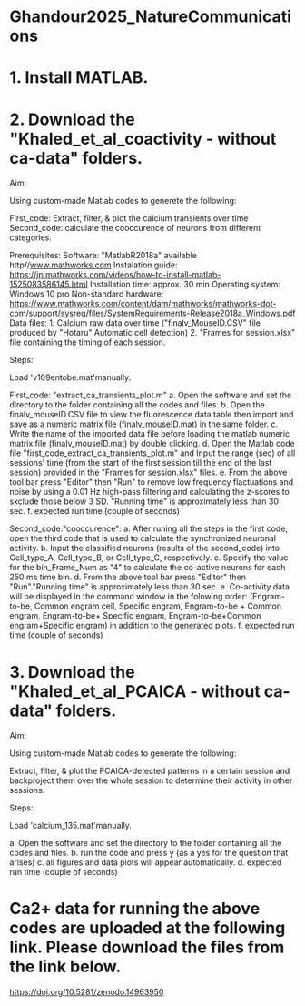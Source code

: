 # Ghandour2025_NatureCommunications

# 1. Install MATLAB.

# 2. Download the "Khaled_et_al_coactivity - without ca-data" folders.
   Aim:

Using custom-made Matlab codes to generete the following:

First_code: Extract, filter, & plot the calcium transients over time
Second_code: calculate the cooccurence of neurons from different categories.

Prerequisites:
Software: "MatlabR2018a" available http//www.mathworks.com
Instalation guide: https://jp.mathworks.com/videos/how-to-install-matlab-1525083586145.html
Installation time: approx. 30 min
Operating system: Windows 10 pro
Non-standard hardware: https://www.mathworks.com/content/dam/mathworks/mathworks-dot-com/support/sysreq/files/SystemRequirements-Release2018a_Windows.pdf
Data files: 1. Calcium raw data over time ("finalv_MouseID.CSV" file produced by "Hotaru" Automatic cell detection) 
	    2. "Frames for session.xlsx" file containing the timing of each session.

Steps:

Load 'v109entobe.mat'manually.

First_code: "extract_ca_transients_plot.m"
a. Open the software and set the directory to the folder containing all the codes and files.
b. Open the finalv_mouseID.CSV file to view the fluorescence data table then import and save as a numeric matrix file (finalv_mouseID.mat) in the same folder.
c. Write the name of the imported data file before loading the matlab numeric matrix file (finalv_mouseID.mat) by double clicking.
d. Open the Matlab code file "first_code_extract_ca_transients_plot.m" and Input the range (sec) of all sessions' time (from the start of the first session till the end of the last session) provided in the "Frames for session.xlsx" files.
e. From the above tool bar press "Editor" then "Run" to remove low frequency flactuations and noise by using a 0.01 Hz high-pass filtering and calculating the z-scores to sxclude those below 3 SD. "Running time" is approximately less than 30 sec. 
f. expected run time (couple of seconds)


Second_code:"cooccurence":
a. After runing all the steps in the first code, open the third code that is used to calculate the synchronized neuronal activity.
b. Input the classified neurons (results of the second_code) into Cell_type_A, Cell_type_B, or Cell_type_C, respectively.
c. Specify the value for the bin_Frame_Num as "4" to calculate the co-active neurons for each 250 ms time bin.
d. From the above tool bar press "Editor" then "Run"."Running time" is approximately less than 30 sec.
e. Co-activity data will be displayed in the command window in the folowing order: (Engram-to-be, Common engram cell, Specific engram, Engram-to-be + Common engram, Engram-to-be+ Specific engram, Engram-to-be+Common engram+Specific engram) in addition to the generated plots.
f. expected run time (couple of seconds)


# 3. Download the "Khaled_et_al_PCAICA - without ca-data" folders.
Aim:

Using custom-made Matlab codes to generate the following:

Extract, filter, & plot the PCAICA-detected patterns in a certain session and backproject them over the whole session to determine their activity in other sessions.


   Steps:

Load 'calcium_135.mat'manually.

a. Open the software and set the directory to the folder containing all the codes and files.
b. run the code and press y (as a yes for the question that arises)
c. all figures and data plots will appear automatically.
d. expected run time (couple of seconds) 
# Ca2+ data for running the above codes are uploaded at the following link. Please download the files from the link below.
https://doi.org/10.5281/zenodo.14963950



